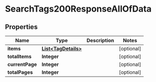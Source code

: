 

# SearchTags200ResponseAllOfData


## Properties

| Name | Type | Description | Notes |
|------------ | ------------- | ------------- | -------------|
|**items** | [**List&lt;TagDetails&gt;**](TagDetails.md) |  |  [optional] |
|**totalItems** | **Integer** |  |  [optional] |
|**currentPage** | **Integer** |  |  [optional] |
|**totalPages** | **Integer** |  |  [optional] |



